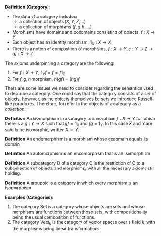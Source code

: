 **Definition (Category)**:
- The data of a category includes:
	- a collection of objects $(X,Y,Z,\dots)$
  - a collection of morphisms $(f,g,h,\dots)$
- Morphisms have domains and codomains consisting of objects, $f:X\to Y$
- Each object has an identity morphism, $1_X:X\to X$
- There is a notion of composition of morphisms, $f:X\to Y,g:Y\to Z\longrightarrow gf:X\to Z$

The axioms underpinning a category are the following:
1. For $f: X\to Y$, $1_Yf=f=f1_X$
2. For $f,g,h$ morphism, $h(gf)=(hg)f$

There are some issues we need to consider regarding the semantics used to describe a category. One could say that the category consists of a *set* of objects, however, as the objects themselves be sets we introduce Russell-like paradoxes. Therefore, for refer to the objects of a category as a *collection*.

**Definition**
An isomorphism in a category is a morphism $f:X\to Y$ for which there is a $g:Y\to X$ such that $gf=1_X$ and $fg=1_Y$. In this case $X$ and $Y$ are said to be isomorphic, written $X\cong Y$.

**Definition**
An endomorphism is a morphism whose codomain equals its domain

**Definition**
An automorphism is an endomorphism that is an isomorphism

**Definition**
A subcategory $\text{D}$ of a category $\text{C}$ is the restriction of $\text{C}$ to a subcollection of objects and morphisms, with all the necessary axioms still holding. 

**Definition**
A groupoid is a category in which every morphism is an isomorphism

**Examples (Categories):**
1. The category $\text{Set}$ is a category whose objects are sets and whose morphisms are functions between those sets, with compositionality being the usual composition of functions.
2. The category $\text{Vect}_k$ is the category of vector spaces over a field $k$, with the morphisms being linear transformations.